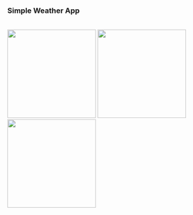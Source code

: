 <h3> Simple Weather App </h3>
<br>
<img src="https://i.imgur.com/HorM5iD.png" width="200">

<img src="https://i.imgur.com/qsuKdK2.png" width="200">

<img src="https://i.imgur.com/UjqeUUC.png" width="200">
